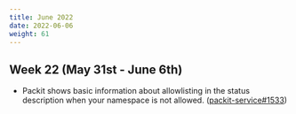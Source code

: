 ```yaml
---
title: June 2022
date: 2022-06-06
weight: 61
---
```


## Week 22 (May 31st - June 6th)

- Packit shows basic information about allowlisting in the status description
  when your namespace is not allowed.
  ([packit-service#1533](https://github.com/packit/packit-service/pull/1533))
